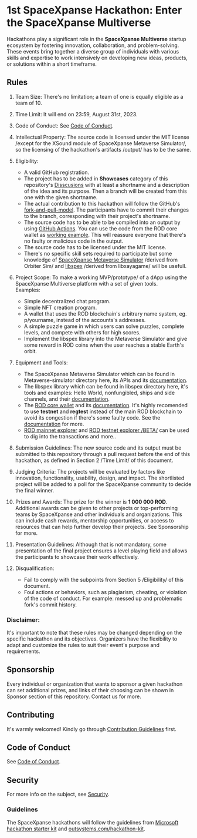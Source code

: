 # 1st SpaceXpanse Hackathon: Enter the SpaceXpanse Multiverse
Hackathons play a significant role in the **SpaceXpanse Multiverse** startup ecosystem by fostering innovation, collaboration, and problem-solving. These events bring together a diverse group of individuals with various skills and expertise to work intensively on developing new ideas, products, or solutions within a short timeframe.  

## Rules

1. Team Size: There's no limitation; a team of one is equally eligible as a team of 10.

2. Time Limit: It will end on 23:59, August 31st, 2023.

3. Code of Conduct: See [Code of Conduct](CODE-OF-CONDUCT.md).

4. Intellectual Property: The source code is licensed under the MIT license /except for the XSound module of SpaceXpanse Metaverse Simulator/, so the licensing of the hackathon's artifacts /output/ has to be the same.

5. Eligibility: 
   - A valid GitHub registration.
   - The project has to be added in **Showcases** category of this repository's [Disscusions](https://github.com/SpaceXpanse/Hackathon-starter-kit/discussions/categories/showcases) with at least a shortname and a description of the idea and its purpose. Then a branch will be created from this one with the given shortname.
   - The actual contribution to this hackathon will follow the GitHub's [fork-and-pull-model](https://docs.github.com/en/pull-requests/collaborating-with-pull-requests/getting-started/about-collaborative-development-models#fork-and-pull-model). The participants have to commit their changes to the branch, corresponding with their project's shortname.
   - The source code has to be able to be compiled into an output by using [GitHub Actions](https://github.com/features/actions). You can use the code from the ROD core wallet as [working example](https://github.com/SpaceXpanse/rod-core-wallet/blob/0.6.8/.github/workflows/build-ubuntu20-macos11.yml). This will reassure everyone that there's no faulty or malicious code in the output.
   - The source code has to be licensed under the MIT license.
   - There's no specific skill sets required to participate but some knowledge of [SpaceXpanse Metaverse Simulator](https://github.com/SpaceXpanse/Metaverse) /derived from Orbiter Sim/ and [libspex](https://github.com/SpaceXpanse/libspex) /derived from libxayagame/ will be usefull.

7. Project Scope: To make a working MVP/prototype/ of a dApp using the SpaceXpanse Multiverse platform with a set of given tools.  
   Examples:
   - Simple decentralized chat program.
   - Simple NFT creation program.
   - A wallet that uses the ROD blockchain's arbitrary name system, eg. p/yourname, instead of the accounts's addresses.
   - A simple puzzle game in which users can solve puzzles, complete levels, and compete with others for high scores.
   - Implement the libspex library into the Metaverse Simulator and give some reward in ROD coins when the user reaches a stable Earth's orbit.

8. Equipment and Tools:
   - The SpaceXpanse Metaverse Simulator which can be found in Metaverse-simulator directory here, its APIs and its [documentation](https://github.com/SpaceXpanse/Metaverse/wiki).
   - The libspex library which can be found in libspex directory here, it's tools and examples: Hello World, nonfungibled, ships and side channels, and their [documentation](https://github.com/SpaceXpanse/Documentation/wiki).
   - The [ROD core wallet](https://github.com/SpaceXpanse/rod-core-wallet/tree/0.6.8) and its [documentation](https://github.com/SpaceXpanse/Documentation/wiki). It's highly recomended to use **testnet** and **regtest** instead of the main ROD blockchain to avoid its congestion if there's some faulty code. See the [documentation](https://github.com/SpaceXpanse/Documentation/wiki) for more.   
   - [ROD mainnet explorer](http://explorer1.rod.spacexpanse.org:3001/) and [ROD testnet explorer /BETA/](http://explorer.rod.spacexpanse.org:3002/blocks) can be used to dig into the transactions and more.. 

9. Submission Guidelines: The new source code and its output must be submitted to this repository through a pull request before the end of this hackathon, as defined in Section 2 /Time Limit/ of this document.

10. Judging Criteria: The projects will be evaluated by factors like innovation, functionality, usability, design, and impact. The shortlisted project will be added to a poll for the SpaceXpanse community to decide the final winner.

11. Prizes and Awards: The prize for the winner is **1 000 000 ROD**. Additional awards can be given to other projects or top-performing teams by SpaceXpanse and other individuals and organizations. This can include cash rewards, mentorship opportunities, or access to resources that can help further develop their projects.  See Sponsorship for more.

12. Presentation Guidelines: Although that is not mandatory, some presentation of the final project ensures a level playing field and allows the participants to showcase their work effectively.

13. Disqualification:
    - Fail to comply with the subpoints from Section 5 /Eligibility/ of this document.
    - Foul actions or behaviors, such as plagiarism, cheating, or violation of the code of conduct. For example: messed up and problematic fork's commit history.

### Disclaimer: 
It's important to note that these rules may be changed depending on the specific hackathon and its objectives. Organizers have the flexibility to adapt and customize the rules to suit their event's purpose and requirements. 

## Sponsorship 
Every individual or organization that wants to sponsor a given hackathon can set additional prizes, and links of their choosing can be shown in Sponsor section of this repository. Contact us for more.

## Contributing

It's warmly welcomed! Kindly go through [Contribution Guidelines](CONTRIBUTING.md) first.

## Code of Conduct

See [Code of Conduct](CODE-OF-CONDUCT.md).

## Security

For more info on the subject, see [Security](SECURITY.md).

### Guidelines
The SpaceXpanse hackathons will follow the guidelines from [Microsoft hackathon starter kit](https://microsoft.github.io/hackathon-starter-kit/) and [outsystems.com/hackathon-kit](https://www.outsystems.com/hackathon-kit/).
